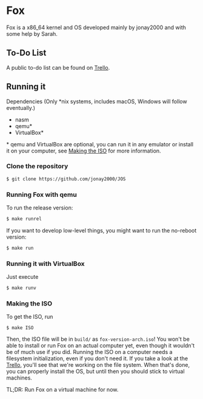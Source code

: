 # Fox
Fox is a x86_64 kernel and OS developed mainly by jonay2000 and with some help by Sarah.

## To-Do List
A public to-do list can be found on [Trello](https://trello.com/b/Ew3kIkTE).

## Running it

Dependencies (Only \*nix systems, includes macOS, Windows will follow eventually.)
- nasm
- qemu\*
- VirtualBox\*

\* qemu and VirtualBox are optional, you can run it in any emulator or install it on your computer, see [Making the ISO](#making-the-iso) for more information.

### Clone the repository

```bash
$ git clone https://github.com/jonay2000/JOS
```

### Running Fox with qemu

To run the release version:

```bash
$ make runrel
```

If you want to develop low-level things, you might want to run the no-reboot version:

```bash
$ make run
```

### Running it with VirtualBox

Just execute

```bash
$ make runv
```

### Making the ISO

To get the ISO, run

```
$ make ISO
```

Then, the ISO file will be in `build/` as `fox-version-arch.iso`! You won't be able to install or run Fox on an actual computer yet, even though it wouldn't be of much use if you did. Running the ISO on a computer needs a filesystem initialization, even if you don't need it. If you take a look at the [Trello](https://trello.com/b/Ew3kIkTE), you'll see that we're working on the file system. When that's done, you can properly install the OS, but until then you should stick to virtual machines.

TL;DR: Run Fox on a virtual machine for now.
